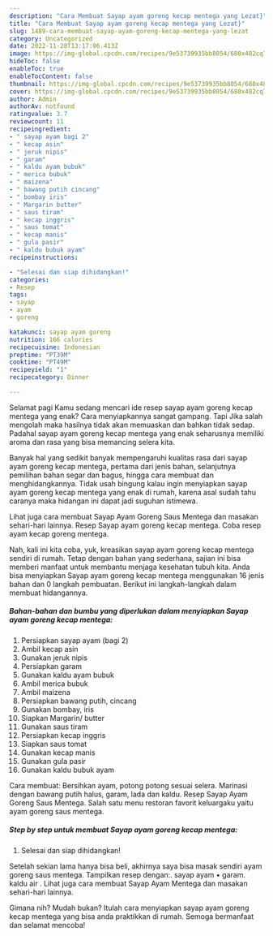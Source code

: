 ```yaml
---
description: "Cara Membuat Sayap ayam goreng kecap mentega yang Lezat}"
title: "Cara Membuat Sayap ayam goreng kecap mentega yang Lezat}"
slug: 1489-cara-membuat-sayap-ayam-goreng-kecap-mentega-yang-lezat
category: Uncategorized
date: 2022-11-28T13:17:06.413Z
image: https://img-global.cpcdn.com/recipes/9e53739935bb8054/680x482cq70/sayap-ayam-goreng-kecap-mentega-foto-resep-utama.jpg
hideToc: false
enableToc: true
enableTocContent: false
thumbnail: https://img-global.cpcdn.com/recipes/9e53739935bb8054/680x482cq70/sayap-ayam-goreng-kecap-mentega-foto-resep-utama.jpg
cover: https://img-global.cpcdn.com/recipes/9e53739935bb8054/680x482cq70/sayap-ayam-goreng-kecap-mentega-foto-resep-utama.jpg
author: Admin
authorAv: notfound
ratingvalue: 3.7
reviewcount: 11
recipeingredient:
- " sayap ayam bagi 2"
- " kecap asin"
- " jeruk nipis"
- " garam"
- " kaldu ayam bubuk"
- " merica bubuk"
- " maizena"
- " bawang putih cincang"
- " bombay iris"
- " Margarin butter"
- " saus tiram"
- " kecap inggris"
- " saus tomat"
- " kecap manis"
- " gula pasir"
- " kaldu bubuk ayam"
recipeinstructions:

- "Selesai dan siap dihidangkan!"
categories:
- Resep
tags:
- sayap
- ayam
- goreng

katakunci: sayap ayam goreng 
nutrition: 166 calories
recipecuisine: Indonesian
preptime: "PT39M"
cooktime: "PT49M"
recipeyield: "1"
recipecategory: Dinner

---
```



Selamat pagi Kamu sedang mencari ide resep sayap ayam goreng kecap mentega yang enak? Cara menyiapkannya sangat gampang. Tapi Jika salah mengolah maka hasilnya tidak akan memuaskan dan bahkan tidak sedap. Padahal sayap ayam goreng kecap mentega yang enak seharusnya memiliki aroma dan rasa yang bisa memancing selera kita.


Banyak hal yang sedikit banyak mempengaruhi kualitas rasa dari sayap ayam goreng kecap mentega, pertama dari jenis bahan, selanjutnya pemilihan bahan segar dan bagus, hingga cara membuat dan menghidangkannya. Tidak usah bingung kalau ingin menyiapkan sayap ayam goreng kecap mentega yang enak di rumah, karena asal sudah tahu caranya maka hidangan ini dapat jadi suguhan istimewa.

Lihat juga cara membuat Sayap Ayam Goreng Saus Mentega dan masakan sehari-hari lainnya. Resep Sayap ayam goreng kecap mentega. Coba resep ayam kecap goreng mentega.


Nah, kali ini kita coba, yuk, kreasikan sayap ayam goreng kecap mentega sendiri di rumah. Tetap dengan bahan yang sederhana, sajian ini bisa memberi manfaat untuk membantu menjaga kesehatan tubuh kita. Anda bisa menyiapkan Sayap ayam goreng kecap mentega menggunakan 16 jenis bahan dan 0 langkah pembuatan. Berikut ini langkah-langkah dalam membuat hidangannya.

<!--inarticleads1-->

##### Bahan-bahan dan bumbu yang diperlukan dalam menyiapkan Sayap ayam goreng kecap mentega:

1. Persiapkan  sayap ayam (bagi 2)
1. Ambil  kecap asin
1. Gunakan  jeruk nipis
1. Persiapkan  garam
1. Gunakan  kaldu ayam bubuk
1. Ambil  merica bubuk
1. Ambil  maizena
1. Persiapkan  bawang putih, cincang
1. Gunakan  bombay, iris
1. Siapkan  Margarin/ butter
1. Gunakan  saus tiram
1. Persiapkan  kecap inggris
1. Siapkan  saus tomat
1. Gunakan  kecap manis
1. Gunakan  gula pasir
1. Gunakan  kaldu bubuk ayam


Cara membuat: Bersihkan ayam, potong potong sesuai selera. Marinasi dengan bawang putih halus, garam, lada dan kaldu. Resep Sayap Ayam Goreng Saus Mentega. Salah satu menu restoran favorit keluargaku yaitu ayam goreng saus mentega. 

<!--inarticleads2-->

##### Step by step untuk membuat Sayap ayam goreng kecap mentega:


1. Selesai dan siap dihidangkan!

Setelah sekian lama hanya bisa beli, akhirnya saya bisa masak sendiri ayam goreng saus mentega. Tampilkan resep dengan:. sayap ayam • garam. kaldu air . Lihat juga cara membuat Sayap Ayam Mentega dan masakan sehari-hari lainnya. 

Gimana nih? Mudah bukan? Itulah cara menyiapkan sayap ayam goreng kecap mentega yang bisa anda praktikkan di rumah. Semoga bermanfaat dan selamat mencoba!
